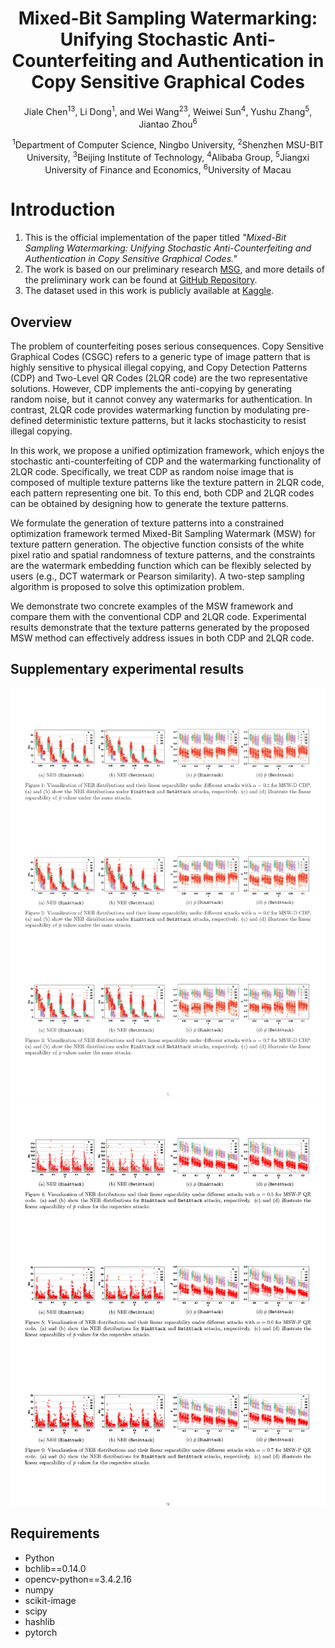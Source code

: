 <div align="center">
<h1>Mixed-Bit Sampling Watermarking: Unifying Stochastic Anti-Counterfeiting and Authentication in Copy Sensitive Graphical Codes</h1>

Jiale Chen<sup>13</sup>, Li Dong<sup>1</sup>, and Wei Wang<sup>23</sup>, Weiwei Sun<sup>4</sup>, Yushu Zhang<sup>5</sup>, Jiantao Zhou<sup>6</sup>

<sup>1</sup>Department of Computer Science, Ningbo University,
<sup>2</sup>Shenzhen MSU-BIT University,
<sup>3</sup>Beijing Institute of Technology,
<sup>4</sup>Alibaba Group,
<sup>5</sup>Jiangxi University of Finance and Economics,
<sup>6</sup>University of Macau
</div>

# Introduction
1. This is the official implementation of the paper titled *"Mixed-Bit Sampling Watermarking: Unifying Stochastic Anti-Counterfeiting and Authentication in Copy Sensitive Graphical Codes."*
2. The work is based on our preliminary research [MSG](https://ieeexplore.ieee.org/document/10376267), and more details of the preliminary work can be found at [GitHub Repository](https://github.com/chenoly/MSG).
3. The dataset used in this work is publicly available at [Kaggle](https://www.kaggle.com/datasets/chenoly/msw-dataset).

## Overview
The problem of counterfeiting poses serious consequences. Copy Sensitive Graphical Codes (CSGC) refers to a generic type of image pattern that is highly sensitive to physical illegal copying, and Copy Detection Patterns (CDP) and Two-Level QR Codes (2LQR code) are the two representative solutions. However, CDP implements the anti-copying by generating random noise, but it cannot convey any watermarks for authentication. In contrast, 2LQR code provides watermarking function by modulating pre-defined deterministic texture patterns, but it lacks stochasticity to resist illegal copying.

In this work, we propose a unified optimization framework, which enjoys the stochastic anti-counterfeiting of CDP and the watermarking functionality of 2LQR code. Specifically, we treat CDP as random noise image that is composed of multiple texture patterns like the texture pattern in 2LQR code, each pattern representing one bit. To this end, both CDP and 2LQR codes can be obtained by designing how to generate the texture patterns.

We formulate the generation of texture patterns into a constrained optimization framework termed Mixed-Bit Sampling Watermark (MSW) for texture pattern generation. The objective function consists of the white pixel ratio and spatial randomness of texture patterns, and the constraints are the watermark embedding function which can be flexibly selected by users (e.g., DCT watermark or Pearson similarity). A two-step sampling algorithm is proposed to solve this optimization problem.

We demonstrate two concrete examples of the MSW framework and compare them with the conventional CDP and 2LQR code. Experimental results demonstrate that the texture patterns generated by the proposed MSW method can effectively address issues in both CDP and 2LQR code.
## Supplementary experimental results

![](all_result_1.png)
![](all_result_2.png)

## Requirements
- Python
- bchlib==0.14.0
- opencv-python==3.4.2.16
- numpy
- scikit-image
- scipy
- hashlib
- pytorch
